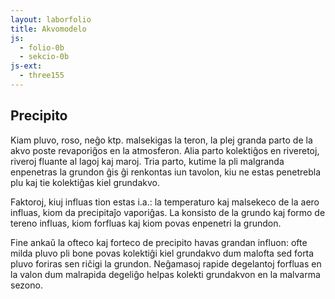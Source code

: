 ```yaml
---
layout: laborfolio
title: Akvomodelo
js:
  - folio-0b
  - sekcio-0b
js-ext:
  - three155
---
```


<div id="akvomodelo"></div>

<script type="module">

import {Tereno} from '/assets/jsm/tereno-0a.js';

const LARĜO = 600;
const ALTO = 500;

const tereno = new Tereno("akvomodelo",LARĜO,ALTO);


//############### modelo
// krado
tereno.direktlumo(-5,5,-10);
// tereno.tavolo(-0.9, 0x754515, 0.1).translateY(-0.9);
// tereno.tavolo(-0.5, 0x2757a3, 0.2).translateY(-0.5);

// plej malsupra
//tereno.tavolo2("/tero/inc/tereno_alt.png", 0x403b3b, 2.002, .42, 2.002, 10, 10).translateY(-0.4);
//meza
//tereno.tavolo2("/tero/inc/tereno_alt.png", 0x2757a3, 2.001, .22, 2.001, 20, 20).translateY(-0.1);

//const s = 0.5;
tereno.pejzaĝo2("/tero/inc/tereno_alt.png", "/tero/inc/tereno_klr.png", "/tero/inc/tavoloj.png").translateY(-0.5);
//tereno.pejzaĝo2("/tero/inc/tereno_alt.png", "/tero/inc/tereno_klr.png", "/tero/inc/3darko.png");
tereno.nuboj(0.3,1.1, 0.9,1.0,2);
const pluvo = tereno.precipito(0.1,0.8, 1.8, 0x777788);
tereno.ŝanĝoj = () => pluvo.animacio(); // PLIBONIGU: ĉu la tereno iel povus aŭtomate mem zorgi pri tio?

tereno.animacio();

</script>

## Precipito

Kiam pluvo, roso, neĝo ktp. malsekigas la teron, la plej granda parto de la akvo poste revaporiĝos en la atmosferon. Alia parto kolektiĝos en riveretoj, riveroj fluante al lagoj kaj maroj. Tria parto, kutime la pli malgranda enpenetras la grundon ĝis ĝi renkontas iun tavolon, kiu ne estas penetrebla plu kaj tie kolektiĝas kiel grundakvo. 

Faktoroj, kiuj influas tion estas i.a.: la temperaturo kaj malsekeco de la aero influas, kiom da precipitaĵo vaporiĝas. La konsisto de la grundo kaj formo de tereno influas, kiom forfluas kaj kiom povas enpenetri la grundon.

Fine ankaŭ la ofteco kaj forteco de precipito havas grandan influon: ofte milda pluvo pli bone povas kolektiĝi kiel grundakvo dum malofta sed forta pluvo foriras sen riĉigi la grundon. Neĝamasoj rapide degelantoj forfluas en la valon dum malrapida degeliĝo helpas kolekti grundakvon en la malvarma sezono.

